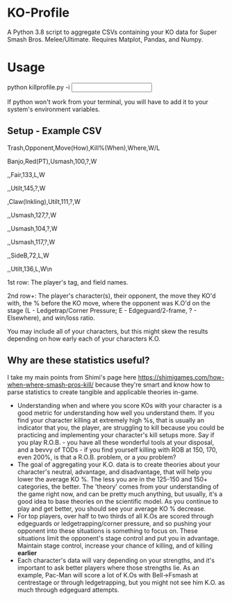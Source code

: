 # KO-Profile
A Python 3.8 script to aggregate CSVs containing your KO data for Super Smash Bros. Melee/Ultimate. Requires Matplot, Pandas, and Numpy.

# Usage

python killprofile.py -i <input file>

If python won't work from your terminal, you will have to add it to your system's environment variables.

## Setup - Example CSV

Trash,Opponent,Move(How),Kill%(When),Where,W/L

Banjo,Red(PT),Usmash,100,?,W

,,Fair,133,L,W

,,Utilt,145,?,W

,Claw(Inkling),Utilt,111,?,W

,,Usmash,127,?,W

,,Usmash,104,?,W

,,Usmash,117,?,W

,,SideB,72,L,W

,,Utilt,136,L,W\n


1st row: The player's tag, and field names.

2nd row+: The player's character(s), their opponent, the move they KO'd with, the % before the KO move, where the opponent was K.O'd on the stage (L - Ledgetrap/Corner Pressure; E - Edgeguard/2-frame, ? - Elsewhere), and win/loss ratio.

You may include all of your characters, but this might skew the results depending on how early each of your characters K.O.

## Why are these statistics useful?

I take my main points from Shimi's page here https://shimigames.com/how-when-where-smash-pros-kill/ because they're smart and know how to parse statistics to create tangible and applicable theories in-game.

* Understanding when and where you score KOs with your character is a good metric for understanding how well you understand them. If you find your character killing at extremely high %s, that is usually an indicator that you, the player, are struggling to kill because you could be practicing and implementing your character's kill setups more. Say if you play R.O.B. - you have all these wonderful tools at your disposal, and a bevvy of TODs - if you find yourself killing with ROB at 150, 170, even 200%, is that a R.O.B. problem, or a *you* problem?
* The goal of aggregating your K.O. data is to create theories about your character's neutral, advantage, and disadvantage, that will help you lower the average KO %. The less you are in the 125-150 and 150+ categories, the better. The 'theory' comes from your understanding of the game right now, and can be pretty much anything, but usually, it's a good idea to base theories on the scientific model. As you continue to play and get better, you should see your average KO % decrease.
* For top players, over half to two thirds of all K.Os are scored through edgeguards or ledgetrapping/corner pressure, and so pushing your opponent into these situations is something to focus on. These situations limit the opponent's stage control and put you in advantage. Maintain stage control, increase your chance of killing, and of killing **earlier**
* Each character's data will vary depending on your strengths, and it's important to ask better players where those strengths lie. As an example, Pac-Man will score a lot of K.Os with Bell->Fsmash at centrestage or through ledgetrapping, but you might not see him K.O. as much through edgeguard attempts.
